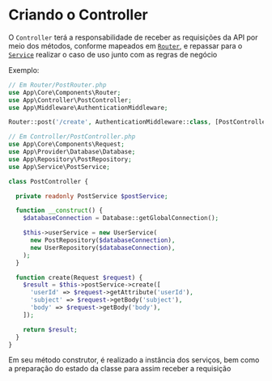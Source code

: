 # Criando o Controller

O `Controller` terá a responsabilidade de receber as requisições da API por meio dos métodos, conforme mapeados em [`Router`](rotas.md), e repassar para o [`Service`](service.md) realizar o caso de uso junto com as regras de negócio

Exemplo:

```php
// Em Router/PostRouter.php
use App\Core\Components\Router;
use App\Controller\PostController;
use App\Middleware\AuthenticationMiddleware;

Router::post('/create', AuthenticationMiddleware::class, [PostController::class, 'create']);

// Em Controller/PostController.php
use App\Core\Components\Request;
use App\Provider\Database\Database;
use App\Repository\PostRepository;
use App\Service\PostService;

class PostController {

  private readonly PostService $postService;

  function __construct() {
    $databaseConnection = Database::getGlobalConnection();

    $this->userService = new UserService(
      new PostRepository($databaseConnection),
      new UserRepository($databaseConnection),
    );
  }

  function create(Request $request) {
    $result = $this->postService->create([
      'userId' => $request->getAttribute('userId'),
      'subject' => $request->getBody('subject'),
      'body' => $request->getBody('body'),
    ]);

    return $result;
  }
}
```

Em seu método construtor, é realizado a instância dos serviços, bem como a preparação do estado da classe para assim receber a requisição
